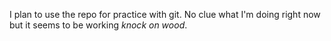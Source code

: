 I plan to use the repo for practice with git. No clue what I'm doing right now
but it seems to be working *knock on wood*.
